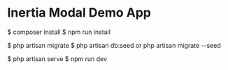 # Inertia Modal Demo App

$ composer install
$ npm run install

$ php artisan migrate
$ php artisan db:seed or php artisan migrate --seed

$ php artisan serve
$ npm run dev

